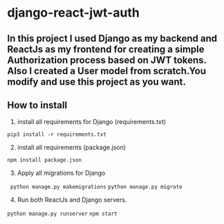 # django-react-jwt-auth

## In this project I used Django as my backend and ReactJs as my frontend for creating a simple Authorization process based on JWT tokens. Also I created a User model from scratch.You modify and use this project as you want.


## How to install

 1) install all requirements for Django (requirements.txt)

  ```pip3 install -r requirements.txt ```
  
 2) install all requirements (package.json) 

  ``` npm install package.json ``` 
  
 3) Apply all migrations for Django 
 
  ``` python manage.py makemigrations``` 
  ```python manage.py migrate ``` 
  
 4) Run both ReactJs and Django servers.
 
  ``` python manage.py runserver ```
  ``` npm start ```

